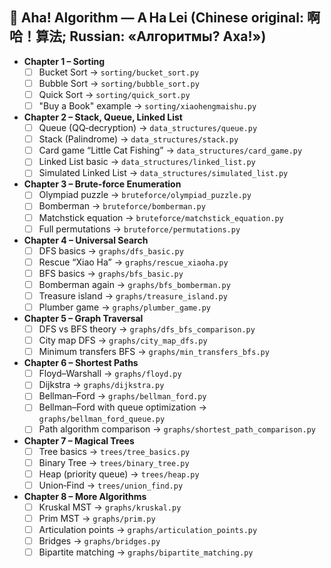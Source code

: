 ## 📘 Aha! Algorithm — A Ha Lei (Chinese original: 啊哈！算法; Russian: «Алгоритмы? Аха!»)

- **Chapter 1 – Sorting**
  - [ ] Bucket Sort → `sorting/bucket_sort.py`
  - [ ] Bubble Sort → `sorting/bubble_sort.py`
  - [ ] Quick Sort → `sorting/quick_sort.py`
  - [ ] "Buy a Book" example → `sorting/xiaohengmaishu.py`

- **Chapter 2 – Stack, Queue, Linked List**
  - [ ] Queue (QQ‑decryption) → `data_structures/queue.py`
  - [ ] Stack (Palindrome) → `data_structures/stack.py`
  - [ ] Card game “Little Cat Fishing” → `data_structures/card_game.py`
  - [ ] Linked List basic → `data_structures/linked_list.py`
  - [ ] Simulated Linked List → `data_structures/simulated_list.py`

- **Chapter 3 – Brute-force Enumeration**
  - [ ] Olympiad puzzle → `bruteforce/olympiad_puzzle.py`
  - [ ] Bomberman → `bruteforce/bomberman.py`
  - [ ] Matchstick equation → `bruteforce/matchstick_equation.py`
  - [ ] Full permutations → `bruteforce/permutations.py`

- **Chapter 4 – Universal Search**
  - [ ] DFS basics → `graphs/dfs_basic.py`
  - [ ] Rescue “Xiao Ha” → `graphs/rescue_xiaoha.py`
  - [ ] BFS basics → `graphs/bfs_basic.py`
  - [ ] Bomberman again → `graphs/bfs_bomberman.py`
  - [ ] Treasure island → `graphs/treasure_island.py`
  - [ ] Plumber game → `graphs/plumber_game.py`

- **Chapter 5 – Graph Traversal**
  - [ ] DFS vs BFS theory → `graphs/dfs_bfs_comparison.py`
  - [ ] City map DFS → `graphs/city_map_dfs.py`
  - [ ] Minimum transfers BFS → `graphs/min_transfers_bfs.py`

- **Chapter 6 – Shortest Paths**
  - [ ] Floyd–Warshall → `graphs/floyd.py`
  - [ ] Dijkstra → `graphs/dijkstra.py`
  - [ ] Bellman–Ford → `graphs/bellman_ford.py`
  - [ ] Bellman–Ford with queue optimization → `graphs/bellman_ford_queue.py`
  - [ ] Path algorithm comparison → `graphs/shortest_path_comparison.py`

- **Chapter 7 – Magical Trees**
  - [ ] Tree basics → `trees/tree_basics.py`
  - [ ] Binary Tree → `trees/binary_tree.py`
  - [ ] Heap (priority queue) → `trees/heap.py`
  - [ ] Union‑Find → `trees/union_find.py`

- **Chapter 8 – More Algorithms**
  - [ ] Kruskal MST → `graphs/kruskal.py`
  - [ ] Prim MST → `graphs/prim.py`
  - [ ] Articulation points → `graphs/articulation_points.py`
  - [ ] Bridges → `graphs/bridges.py`
  - [ ] Bipartite matching → `graphs/bipartite_matching.py`
